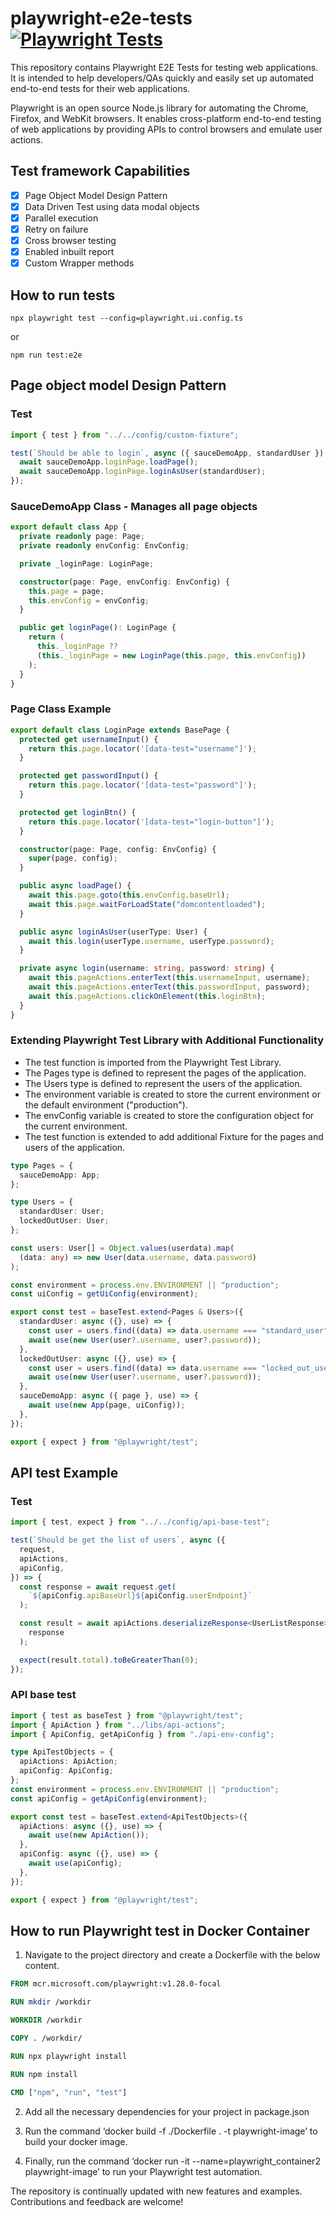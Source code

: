 # playwright-e2e-tests [![Playwright Tests](https://github.com/ISanjeevKumar/playwright-e2e-tests/actions/workflows/playwright.yml/badge.svg)](https://github.com/ISanjeevKumar/playwright-e2e-tests/actions/workflows/playwright.yml)

This repository contains Playwright E2E Tests for testing web applications. It is intended to help developers/QAs quickly and easily set up automated end-to-end tests for their web applications.

Playwright is an open source Node.js library for automating the Chrome, Firefox, and WebKit browsers. It enables cross-platform end-to-end testing of web applications by providing APIs to control browsers and emulate user actions.

## Test framework Capabilities

- [x] Page Object Model Design Pattern
- [x] Data Driven Test using data modal objects
- [x] Parallel execution
- [x] Retry on failure
- [x] Cross browser testing
- [x] Enabled inbuilt report
- [x] Custom Wrapper methods

## How to run tests

```
npx playwright test --config=playwright.ui.config.ts
```

or

```
npm run test:e2e
```

## Page object model Design Pattern

### Test

```ts
import { test } from "../../config/custom-fixture";

test(`Should be able to login`, async ({ sauceDemoApp, standardUser }) => {
  await sauceDemoApp.loginPage.loadPage();
  await sauceDemoApp.loginPage.loginAsUser(standardUser);
});
```

### SauceDemoApp Class - Manages all page objects

```ts
export default class App {
  private readonly page: Page;
  private readonly envConfig: EnvConfig;

  private _loginPage: LoginPage;

  constructor(page: Page, envConfig: EnvConfig) {
    this.page = page;
    this.envConfig = envConfig;
  }

  public get loginPage(): LoginPage {
    return (
      this._loginPage ??
      (this._loginPage = new LoginPage(this.page, this.envConfig))
    );
  }
}
```

### Page Class Example

```ts
export default class LoginPage extends BasePage {
  protected get usernameInput() {
    return this.page.locator('[data-test="username"]');
  }

  protected get passwordInput() {
    return this.page.locator('[data-test="password"]');
  }

  protected get loginBtn() {
    return this.page.locator('[data-test="login-button"]');
  }

  constructor(page: Page, config: EnvConfig) {
    super(page, config);
  }

  public async loadPage() {
    await this.page.goto(this.envConfig.baseUrl);
    await this.page.waitForLoadState("domcontentloaded");
  }

  public async loginAsUser(userType: User) {
    await this.login(userType.username, userType.password);
  }

  private async login(username: string, password: string) {
    await this.pageActions.enterText(this.usernameInput, username);
    await this.pageActions.enterText(this.passwordInput, password);
    await this.pageActions.clickOnElement(this.loginBtn);
  }
}
```

### Extending Playwright Test Library with Additional Functionality

- The test function is imported from the Playwright Test Library.
- The Pages type is defined to represent the pages of the application.
- The Users type is defined to represent the users of the application.
- The environment variable is created to store the current environment or the default environment ("production").
- The envConfig variable is created to store the configuration object for the current environment.
- The test function is extended to add additional Fixture for the pages and users of the application.

```ts
type Pages = {
  sauceDemoApp: App;
};

type Users = {
  standardUser: User;
  lockedOutUser: User;
};

const users: User[] = Object.values(userdata).map(
  (data: any) => new User(data.username, data.password)
);

const environment = process.env.ENVIRONMENT || "production";
const uiConfig = getUiConfig(environment);

export const test = baseTest.extend<Pages & Users>({
  standardUser: async ({}, use) => {
    const user = users.find((data) => data.username === "standard_user");
    await use(new User(user?.username, user?.password));
  },
  lockedOutUser: async ({}, use) => {
    const user = users.find((data) => data.username === "locked_out_user");
    await use(new User(user?.username, user?.password));
  },
  sauceDemoApp: async ({ page }, use) => {
    await use(new App(page, uiConfig));
  },
});

export { expect } from "@playwright/test";
```

## API test Example

### Test

```ts
import { test, expect } from "../../config/api-base-test";

test(`Should be get the list of users`, async ({
  request,
  apiActions,
  apiConfig,
}) => {
  const response = await request.get(
    `${apiConfig.apiBaseUrl}${apiConfig.userEndpoint}`
  );

  const result = await apiActions.deserializeResponse<UserListResponse>(
    response
  );

  expect(result.total).toBeGreaterThan(0);
});
```

### API base test

```ts
import { test as baseTest } from "@playwright/test";
import { ApiAction } from "../libs/api-actions";
import { ApiConfig, getApiConfig } from "./api-env-config";

type ApiTestObjects = {
  apiActions: ApiAction;
  apiConfig: ApiConfig;
};
const environment = process.env.ENVIRONMENT || "production";
const apiConfig = getApiConfig(environment);

export const test = baseTest.extend<ApiTestObjects>({
  apiActions: async ({}, use) => {
    await use(new ApiAction());
  },
  apiConfig: async ({}, use) => {
    await use(apiConfig);
  },
});

export { expect } from "@playwright/test";
```

## How to run Playwright test in Docker Container

1. Navigate to the project directory and create a Dockerfile with the below content.

```dockerfile
FROM mcr.microsoft.com/playwright:v1.28.0-focal

RUN mkdir /workdir

WORKDIR /workdir

COPY . /workdir/

RUN npx playwright install

RUN npm install

CMD ["npm", "run", "test"]
```

2. Add all the necessary dependencies for your project in package.json

3. Run the command ‘docker build -f ./Dockerfile . -t playwright-image’ to build your docker image.

4. Finally, run the command ‘docker run -it --name=playwright_container2 playwright-image’ to run your Playwright test automation.

The repository is continually updated with new features and examples. Contributions and feedback are welcome!
